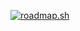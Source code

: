 [![roadmap.sh](https://roadmap.sh/card/tall/6667446c59bd70fae2d6ab8a?variant=dark&roadmaps=frontend%2Cjavascript)](https://roadmap.sh)
